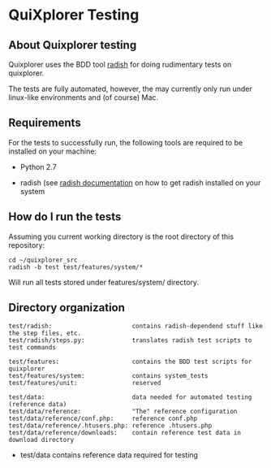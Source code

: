 QuiXplorer Testing
=============================================

## About Quixplorer testing

Quixplorer uses the BDD tool [radish](https://github.com/timofurrer/radish.git)
for doing rudimentary tests on quixplorer.

The tests are fully automated, however, the may currently only run under linux-like
environments and (of course) Mac.

## Requirements

For the tests to successfully run, the following tools are required to be installed
on your machine:

- Python 2.7

- radish (see [radish documentation](https://github.com/timofurrer/radish/blob/master/README.md)
on how to get radish installed on your system

## How do I run the tests

Assuming you current working directory is the root directory of this repository:

    cd ~/quixplorer_src
    radish -b test test/features/system/*

Will run all tests stored under features/system/ directory.

## Directory organization

    test/radish:                      contains radish-dependend stuff like the step files, etc.
    test/radish/steps.py:             translates radish test scripts to test commands

    test/features:                    contains the BDD test scripts for quixplorer
    test/features/system:             contains system_tests
    test/features/unit:               reserved

    test/data:                        data needed for automated testing (reference data)
    test/data/reference:              "The" reference configuration
    test/data/reference/conf.php:     reference conf.php
    test/data/reference/.htusers.php: reference .htusers.php
    test/data/reference/downloads:    contain reference test data in download directory


* test/data contains reference data required for testing


